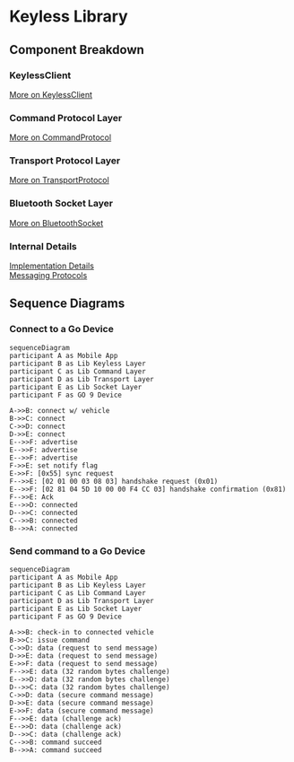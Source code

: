 # Keyless Library

## Component Breakdown

### KeylessClient

[More on KeylessClient](KeylessClient.md)

### Command Protocol Layer

[More on CommandProtocol](CommandProtocol.md)

### Transport Protocol Layer

[More on TransportProtocol](TransportProtocol.md)

### Bluetooth Socket Layer

[More on BluetoothSocket](Socket.md)

### Internal Details ###
[Implementation Details](https://docs.google.com/document/d/1URT1blNemftnz8m69trHAaQcPElUxWqyTggJcoEt5Qc/edit?ts=5d5dac59#) <br>
[Messaging Protocols](https://docs.google.com/document/d/1RAUzXC29UFdBI6u7wDGa1JNkIxm0M8NM0KYPSTcalos/#)

## Sequence Diagrams

### Connect to a Go Device

```mermaid
sequenceDiagram
participant A as Mobile App
participant B as Lib Keyless Layer
participant C as Lib Command Layer
participant D as Lib Transport Layer
participant E as Lib Socket Layer
participant F as GO 9 Device

A->>B: connect w/ vehicle
B->>C: connect
C->>D: connect
D->>E: connect
E-->>F: advertise
E-->>F: advertise
E-->>F: advertise
F->>E: set notify flag
E->>F: [0x55] sync request
F-->>E: [02 01 00 03 08 03] handshake request (0x01)
E-->>F: [02 81 04 5D 10 00 00 F4 CC 03] handshake confirmation (0x81)
F-->>E: Ack
E-->>D: connected
D-->>C: connected
C-->>B: connected
B-->>A: connected
```

### Send command to a Go Device

```mermaid
sequenceDiagram
participant A as Mobile App
participant B as Lib Keyless Layer
participant C as Lib Command Layer
participant D as Lib Transport Layer
participant E as Lib Socket Layer
participant F as GO 9 Device

A->>B: check-in to connected vehicle
B->>C: issue command
C->>D: data (request to send message)
D->>E: data (request to send message)
E->>F: data (request to send message)
F-->>E: data (32 random bytes challenge)
E-->>D: data (32 random bytes challenge)
D-->>C: data (32 random bytes challenge)
C->>D: data (secure command message)
D->>E: data (secure command message)
E->>F: data (secure command message)
F-->>E: data (challenge ack)
E-->>D: data (challenge ack)
D-->>C: data (challenge ack)
C-->>B: command succeed
B-->>A: command succeed
```
